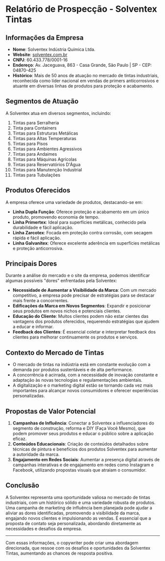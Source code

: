 # Relatório de Prospecção - Solventex Tintas

## Informações da Empresa
- **Nome**: Solventex Indústria Química Ltda.
- **Website**: [solventex.com.br](http://www.solventex.com.br)
- **CNPJ**: 60.433.778/0001-16
- **Endereço**: Av. Jaceguava, 863 - Casa Grande, São Paulo | SP - CEP: 04870-425
- **Histórico**: Mais de 50 anos de atuação no mercado de tintas industriais, reconhecida como líder nacional em vendas de primers anticorrosivos e atuante em diversas linhas de produtos para proteção e acabamento.

## Segmentos de Atuação
A Solventex atua em diversos segmentos, incluindo:
1. Tintas para Serralheria
2. Tinta para Containers
3. Tintas para Estruturas Metálicas
4. Tintas para Altas Temperaturas
5. Tintas para Pisos
6. Tintas para Ambientes Agressivos
7. Tintas para Andaimes
8. Tintas para Máquinas Agrícolas
9. Tintas para Reservatórios D'Água
10. Tintas para Manutenção Industrial
11. Tintas para Tubulações

## Produtos Oferecidos
A empresa oferece uma variedade de produtos, destacando-se em:
- **Linha Dupla Função**: Oferece proteção e acabamento em um único produto, promovendo economia de tempo.
- **Linha Primertex**: Ideal para superfícies metálicas, conhecido pela durabilidade e fácil aplicação.
- **Linha Zarcotex**: Focada em proteção contra corrosão, com secagem rápida e fácil aplicação.
- **Linha Galvanitex**: Oferece excelente aderência em superfícies metálicas e proteção anticorrosiva.

## Principais Dores
Durante a análise do mercado e o site da empresa, podemos identificar algumas possíveis "dores" enfrentadas pela Solventex:
- **Necessidade de Aumentar a Visibilidade da Marca**: Com um mercado competitivo, a empresa pode precisar de estratégias para se destacar mais frente a concorrentes.
- **Edificações da Marca em Novos Segmentos**: Expandir e posicionar seus produtos em novos nichos e potenciais clientes.
- **Educação do Cliente**: Muitos clientes podem não estar cientes das vantagens dos produtos oferecidos, requerendo estratégias que ajudem a educar e informar.
- **Feedback dos Clientes**: É essencial coletar e interpretar feedback dos clientes para melhorar continuamente os produtos e serviços.

## Contexto do Mercado de Tintas
- O mercado de tintas na indústria está em constante evolução com a demanda por produtos sustentáveis e de alta performance.
- A concorrência é acirrada, com a necessidade de inovação constante e adaptação às novas tecnologias e regulamentações ambientais.
- A digitalização e o marketing digital estão se tornando cada vez mais importantes para alcançar novos consumidores e oferecer experiências personalizadas.

## Propostas de Valor Potencial
1. **Campanhas de Influência**: Conectar a Solventex a influenciadores do segmento de construção, reforma e DIY (Faça Você Mesmo), que podem promover seus produtos e educar o público sobre a aplicação eficaz.
2. **Conteúdos Educacionais**: Criação de conteúdos detalhados sobre técnicas de pintura e benefícios dos produtos Solventex para aumentar a autoridade da marca.
3. **Engajamento em Redes Sociais**: Aumentar a presença digital através de campanhas interativas e de engajamento em redes como Instagram e Facebook, utilizando propostas visuais que atraiam o consumidor.

## Conclusão
A Solventex representa uma oportunidade valiosa no mercado de tintas industriais, com um histórico sólido e uma variedade robusta de produtos. Uma campanha de marketing de influência bem planejada pode ajudar a aliviar as dores identificadas, promovendo a visibilidade da marca, engajando novos clientes e impulsionando as vendas. É essencial que a proposta de contato seja personalizada, abordando diretamente as necessidades e desafios da empresa.

---

Com essas informações, o copywriter pode criar uma abordagem direcionada, que ressoe com os desafios e oportunidades da Solventex Tintas, aumentando as chances de resposta positiva.